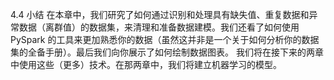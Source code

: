 
4.4 小结
在本章中，我们研究了如何通过识别和处理具有缺失值、重复数据和异常数据（离群值）的数据集，来清理和准备数据建模。我们还看了如何使用 PySpark 的工具来更加熟悉你的数据（虽然这并非是一个关于如何分析你的数据集的全备手册）。最后我们向你展示了如何绘制数据图表。
我们将在接下来的两章中使用这些（更多）技术。在那两章中，我们将建立机器学习的模型。
